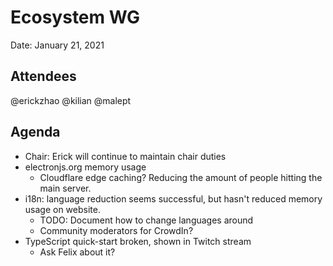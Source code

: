 # Ecosystem WG
Date: January 21, 2021

## Attendees
@erickzhao
@kilian
@malept

## Agenda
* Chair: Erick will continue to maintain chair duties
* electronjs.org memory usage
  * Cloudflare edge caching? Reducing the amount of people hitting the main server.
* i18n: language reduction seems successful, but hasn't reduced memory usage on website.
  * TODO: Document how to change languages around
  * Community moderators for CrowdIn?
* TypeScript quick-start broken, shown in Twitch stream
  * Ask Felix about it?
